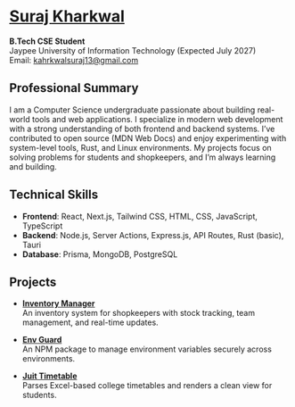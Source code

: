 # [Suraj Kharkwal](https://surajkharkwal.vercel.app)

**B.Tech CSE Student**  
Jaypee University of Information Technology (Expected July 2027)  
Email: kahrkwalsuraj13@gmail.com 

## Professional Summary

I am a Computer Science undergraduate passionate about building real-world tools and web applications. I specialize in modern web development with a strong understanding of both frontend and backend systems. I’ve contributed to open source (MDN Web Docs) and enjoy experimenting with system-level tools, Rust, and Linux environments. My projects focus on solving problems for students and shopkeepers, and I’m always learning and building.


## Technical Skills

- **Frontend**: React, Next.js, Tailwind CSS, HTML, CSS, JavaScript, TypeScript  
- **Backend**: Node.js, Server Actions, Express.js, API Routes, Rust (basic), Tauri  
- **Database**: Prisma, MongoDB, PostgreSQL

## Projects

- **[Inventory Manager](https://inventory-mgr-home.vercel.app/)**  
An inventory system for shopkeepers with stock tracking, team management, and real-time updates.  


- **[Env Guard](https://envgaurd.vercel.app/)**  
An NPM package to manage environment variables securely across environments.  

- **[Juit Timetable](https://juit-timetable.vercel.app)**  
Parses Excel-based college timetables and renders a clean view for students.  



